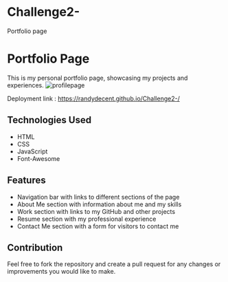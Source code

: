 # Challenge2-
Portfolio page 
# Portfolio Page

This is my personal portfolio page, showcasing my projects and experiences.
![profilepage](https://user-images.githubusercontent.com/109132522/215359288-e3bc9342-d5ae-4d0a-9992-4ce45960583c.PNG)

Deployment link : https://randydecent.github.io/Challenge2-/


## Technologies Used
- HTML
- CSS
- JavaScript
- Font-Awesome

## Features
- Navigation bar with links to different sections of the page
- About Me section with information about me and my skills
- Work section with links to my GitHub and other projects
- Resume section with my professional experience
- Contact Me section with a form for visitors to contact me


## Contribution
Feel free to fork the repository and create a pull request for any changes or improvements you would like to make.

